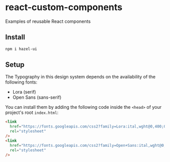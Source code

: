 # react-custom-components

Examples of reusable React components

## Install

```sh
npm i hazel-ui
```

## Setup

The Typography in this design system depends on the availability of the following fonts:

- Lora (serif)
- Open Sans (sans-serif)

You can install them by adding the following code inside the `<head>` of your project's root `index.html`:

```html
<link
  href="https://fonts.googleapis.com/css2?family=Lora:ital,wght@0,400;0,700;1,400;1,700&display=swap"
  rel="stylesheet"
/>
<link
  href="https://fonts.googleapis.com/css2?family=Open+Sans:ital,wght@0,300;0,400;0,600;0,700;1,300;1,400;1,600;1,700&display=swap"
  rel="stylesheet"
/>
```
